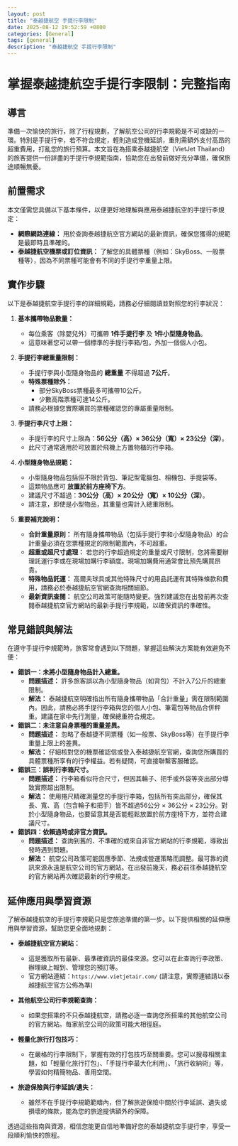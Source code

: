 ```yaml
---
layout: post
title: "泰越捷航空 手提行李限制"
date: 2025-08-12 19:52:59 +0800
categories: [General]
tags: [general]
description: "泰越捷航空 手提行李限制"
---
```


# 掌握泰越捷航空手提行李限制：完整指南

## 導言

準備一次愉快的旅行，除了行程規劃，了解航空公司的行李規範是不可或缺的一環。特別是手提行李，若不符合規定，輕則造成登機延誤，重則需額外支付高昂的超重費用，打亂您的旅行預算。本文旨在為搭乘泰越捷航空（VietJet Thailand）的旅客提供一份詳盡的手提行李規範指南，協助您在出發前做好充分準備，確保旅途順暢無憂。

## 前置需求

本文僅需您具備以下基本條件，以便更好地理解與應用泰越捷航空的手提行李規定：

*   **網際網路連線：** 用於查詢泰越捷航空官方網站的最新資訊，確保您獲得的規範是最即時且準確的。
*   **泰越捷航空機票或訂位資訊：** 了解您的具體票種（例如：SkyBoss、一般票種等），因為不同票種可能會有不同的手提行李重量上限。

## 實作步驟

以下是泰越捷航空手提行李的詳細規範，請務必仔細閱讀並對照您的行李狀況：

1.  **基本攜帶物品數量：**
    *   每位乘客（除嬰兒外）可攜帶 **1件手提行李** 及 **1件小型隨身物品**。
    *   這意味著您可以帶一個標準的手提行李箱/包，外加一個個人小包。

2.  **手提行李總重量限制：**
    *   手提行李與小型隨身物品的 **總重量** 不得超過 **7公斤**。
    *   **特殊票種除外：**
        *   部分SkyBoss票種最多可攜帶10公斤。
        *   少數高階票種可達14公斤。
    *   請務必根據您實際購買的票種確認您的專屬重量限制。

3.  **手提行李尺寸上限：**
    *   手提行李的尺寸上限為：**56公分（高）× 36公分（寬）× 23公分（深）**。
    *   此尺寸通常適用於可放置於飛機上方置物櫃的行李箱。

4.  **小型隨身物品規範：**
    *   小型隨身物品包括但不限於背包、筆記型電腦包、相機包、手提袋等。
    *   這類物品應可 **放置於前方座椅下方**。
    *   建議尺寸不超過：**30公分（高）× 20公分（寬）× 10公分（深）**。
    *   請注意，即使是小型物品，其重量也需計入總重限制。

5.  **重要補充說明：**
    *   **合計重量原則：** 所有隨身攜帶物品（包括手提行李和小型隨身物品）的合計重量必須在您票種規定的限制範圍內，不可超重。
    *   **超重或超尺寸處理：** 若您的行李超過規定的重量或尺寸限制，您將需要辦理託運行李或在現場加購行李額度。現場加購費用通常會比預先購買昂貴。
    *   **特殊物品託運：** 高爾夫球具或其他特殊尺寸的用品託運有其特殊條款和費用，請務必於泰越捷航空官網查詢相關細節。
    *   **最新資訊查閱：** 航空公司政策可能隨時變更。強烈建議您在出發前再次查閱泰越捷航空官方網站的最新手提行李規範，以確保資訊的準確性。

## 常見錯誤與解法

在遵守手提行李規範時，旅客常會遇到以下問題，掌握這些解決方案能有效避免不便：

*   **錯誤一：未將小型隨身物品計入總重。**
    *   **問題描述：** 許多旅客誤以為小型隨身物品（如背包）不計入7公斤的總重限制。
    *   **解法：** 泰越捷航空明確指出所有隨身攜帶物品「合計重量」需在限制範圍內。因此，請務必將手提行李箱與您的個人小包、筆電包等物品合併秤重。建議在家中先行測量，確保總重符合規定。
*   **錯誤二：未注意自身票種的重量差異。**
    *   **問題描述：** 忽略了泰越捷不同票種（如一般票、SkyBoss等）在手提行李重量上限上的差異。
    *   **解法：** 仔細核對您的機票確認信或登入泰越捷航空官網，查詢您所購買的具體票種所享有的行李權益。若有疑問，可直接聯繫客服確認。
*   **錯誤三：誤判行李箱尺寸。**
    *   **問題描述：** 行李箱看似符合尺寸，但因其輪子、把手或外袋等突出部分導致實際超出限制。
    *   **解法：** 使用捲尺精確測量您的手提行李箱，包括所有突出部分，確保其長、寬、高（包含輪子和把手）皆不超過56公分 × 36公分 × 23公分。對於小型隨身物品，也要留意其是否能輕鬆放置於前方座椅下方，並符合建議尺寸。
*   **錯誤四：依賴過時或非官方資訊。**
    *   **問題描述：** 查詢到舊的、不準確的或來自非官方網站的行李規範，導致出發時遇到問題。
    *   **解法：** 航空公司政策可能因應季節、法規或營運策略而調整。最可靠的資訊來源永遠是航空公司的官方網站。在出發前幾天，務必前往泰越捷航空的官方網站再次確認最新的行李規定。

## 延伸應用與學習資源

了解泰越捷航空的手提行李規範只是您旅途準備的第一步。以下提供相關的延伸應用與學習資源，幫助您更全面地規劃：

*   **泰越捷航空官方網站：**
    *   這是獲取所有最新、最準確資訊的最佳來源。您可以在此查詢行李政策、辦理線上報到、管理您的預訂等。
    *   官方網站連結：`https://www.vietjetair.com/` (請注意，實際連結請以泰越捷航空官方公佈為準)

*   **其他航空公司行李規範查詢：**
    *   如果您搭乘的不只泰越捷航空，請務必逐一查詢您所搭乘的其他航空公司的官方網站。每家航空公司的政策可能大相徑庭。

*   **輕量化旅行打包技巧：**
    *   在嚴格的行李限制下，掌握有效的打包技巧至關重要。您可以搜尋相關主題，如「輕量化旅行打包」、「手提行李最大化利用」、「旅行收納術」等，學習如何精簡物品、善用空間。

*   **旅遊保險與行李延誤/遺失：**
    *   雖然不在手提行李規範範疇內，但了解旅遊保險中關於行李延誤、遺失或損壞的條款，能為您的旅途提供額外的保障。

透過這些指南與資源，相信您能更自信地準備好您的泰越捷航空手提行李，享受一段順利愉快的旅程。